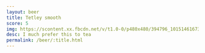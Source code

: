 ```yaml
---
layout: beer
title: Tetley smooth
score: 5
img: https://scontent.xx.fbcdn.net/v/t1.0-0/p480x480/394796_10151461673368745_1651974167_n.jpg?oh=d9eb323c13609b0532baf1adb16fc4b1&oe=590D7B95
desc: I much prefer this to tea
permalink: /beer/:title.html
---
```

